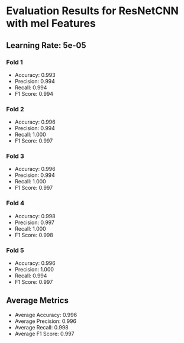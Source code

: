# Evaluation Results for ResNetCNN with mel Features
## Learning Rate: 5e-05

### Fold 1
- Accuracy: 0.993
- Precision: 0.994
- Recall: 0.994
- F1 Score: 0.994

### Fold 2
- Accuracy: 0.996
- Precision: 0.994
- Recall: 1.000
- F1 Score: 0.997

### Fold 3
- Accuracy: 0.996
- Precision: 0.994
- Recall: 1.000
- F1 Score: 0.997

### Fold 4
- Accuracy: 0.998
- Precision: 0.997
- Recall: 1.000
- F1 Score: 0.998

### Fold 5
- Accuracy: 0.996
- Precision: 1.000
- Recall: 0.994
- F1 Score: 0.997

## Average Metrics
- Average Accuracy: 0.996
- Average Precision: 0.996
- Average Recall: 0.998
- Average F1 Score: 0.997

